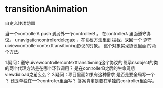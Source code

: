# transitionAnimation
自定义转场动画

当一个controllerA push 到另外一个controllerB 。
在controllerA 里面遵守协议。 uinavigationcontrollerdelegate ，在协议方法里面 拦截，返回一个 遵守uiviewcontrollercontexttransitioning协议的对象。
这个对象实现协议里面 的两个方法。

1.疑问：遵守uiviewcontrollercontexttransitioning这个协议的 继承nsobject的类的两个代理方法是在哪个环节调用？ 是在controllerB之后的生命周期viewdidload之前么么？ 
2.疑问：项目里面如果有这种需求 是否是要全局写一个 ？ 还是单独在一个controller里面写？  答案肯定是要在单独的controller里面写。
